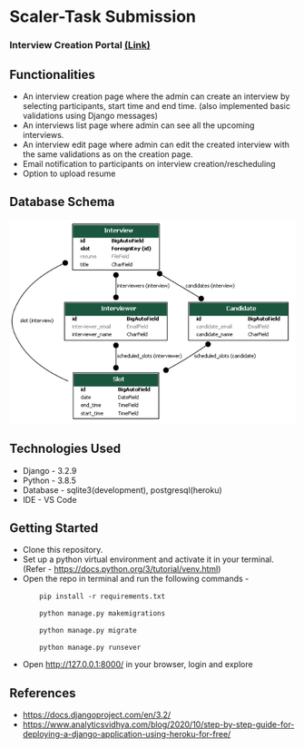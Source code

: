 # Scaler-Task Submission
### Interview Creation Portal [(Link)](https://scaler-task.herokuapp.com/)

## Functionalities
* An interview creation page where the admin can create an interview by selecting participants, start time and end time. (also implemented basic validations using Django messages)
* An interviews list page where admin can see all the upcoming interviews.
* An interview edit page where admin can edit the created interview with the same validations as on the creation page.
* Email notification to participants on interview creation/rescheduling
* Option to upload resume 

## Database Schema 
<img src="https://github.com/kushagra219/Scaler-Task/blob/main/assets/my_project_subsystem.png">

## Technologies Used
* Django - 3.2.9 
* Python - 3.8.5
* Database - sqlite3(development), postgresql(heroku)
* IDE - VS Code

## Getting Started
* Clone this repository.
* Set up a python virtual environment and activate it in your terminal. (Refer - <a>https://docs.python.org/3/tutorial/venv.html</a>)
* Open the repo in terminal and run the following commands - 
    ~~~ 
        pip install -r requirements.txt
    ~~~
    ~~~ 
        python manage.py makemigrations
    ~~~ 
    ~~~ 
        python manage.py migrate
    ~~~
    ~~~ 
        python manage.py runsever
    ~~~
* Open http://127.0.0.1:8000/ in your browser, login and explore 

## References
* https://docs.djangoproject.com/en/3.2/
* https://www.analyticsvidhya.com/blog/2020/10/step-by-step-guide-for-deploying-a-django-application-using-heroku-for-free/
